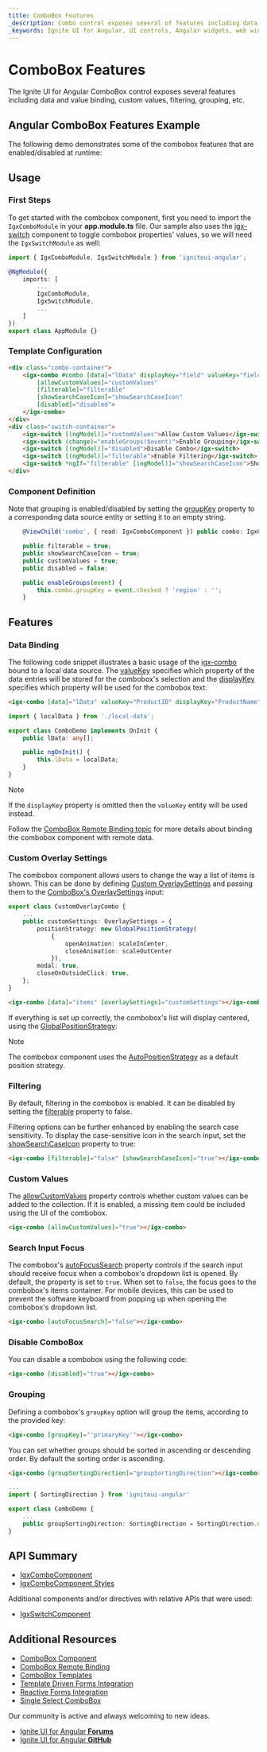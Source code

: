 ```yaml
---
title: ComboBox Features
_description: Combo control exposes several of features including data and value binding, custom values, filtering, grouping, etc.
_keywords: Ignite UI for Angular, UI controls, Angular widgets, web widgets, UI widgets, Angular, Native Angular Components Suite, Native Angular Controls, Native Angular Components Library, Angular Combo components, Angular Features, Angular Combo Features, Angular Combo Data Binding, Angular Combo Value Binding, Angular Combo Data Filtering, Angular Combo Grouping, Angular Combo Custom Values
---
```


# ComboBox Features
<p class="highlight">
The Ignite UI for Angular ComboBox control exposes several features including data and value binding, custom values, filtering, grouping, etc.
</p>

## Angular ComboBox Features Example
The following demo demonstrates some of the combobox features that are enabled/disabled at runtime:


<code-view style="height: 440px;"
           data-demos-base-url="{environment:demosBaseUrl}"
           iframe-src="{environment:demosBaseUrl}/lists/combo-features" alt="Angular Combo Features Example">
</code-view>

<div class="divider--half"></div>

## Usage

### First Steps
To get started with the combobox component, first you need to import the `IgxComboModule` in your **app.module.ts** file. Our sample also uses the [igx-switch]({environment:angularApiUrl}/classes/igxswitchcomponent.html) component to toggle combobox properties' values, so we will need the `IgxSwitchModule` as well:

```typescript
import { IgxComboModule, IgxSwitchModule } from 'igniteui-angular';

@NgModule({
    imports: [
        ...
        IgxComboModule,
        IgxSwitchModule,
        ...
    ]
})
export class AppModule {}
```

### Template Configuration

```html
<div class="combo-container">
    <igx-combo #combo [data]="lData" displayKey="field" valueKey="field"
        [allowCustomValues]="customValues"
        [filterable]="filterable"
        [showSearchCaseIcon]="showSearchCaseIcon"
        [disabled]="disabled">
    </igx-combo>
</div>
<div class="switch-container">
    <igx-switch [(ngModel)]="customValues">Allow Custom Values</igx-switch>
    <igx-switch (change)="enableGroups($event)">Enable Grouping</igx-switch>
    <igx-switch [(ngModel)]="disabled">Disable Combo</igx-switch>
    <igx-switch [(ngModel)]="filterable">Enable Filtering</igx-switch>
    <igx-switch *ngIf="filterable" [(ngModel)]="showSearchCaseIcon">Show Case-sensitive Icon</igx-switch>
</div>
```

### Component Definition
Note that grouping is enabled/disabled by setting the [groupKey]({environment:angularApiUrl}/classes/IgxComboComponent.html#groupKey) property to a corresponding data source entity or setting it to an empty string.

```typescript
    @ViewChild('combo', { read: IgxComboComponent }) public combo: IgxComboComponent;

    public filterable = true;
    public showSearchCaseIcon = true;
    public customValues = true;
    public disabled = false;

    public enableGroups(event) {
        this.combo.groupKey = event.checked ? 'region' : '';
    }
```

## Features

### Data Binding
The following code snippet illustrates a basic usage of the [igx-combo]({environment:angularApiUrl}/classes/igxcombocomponent.html) bound to a local data source. The [valueKey]({environment:angularApiUrl}/classes/IgxComboComponent.html#valueKey) specifies which property of the data entries will be stored for the combobox's selection and the [displayKey]({environment:angularApiUrl}/classes/IgxComboComponent.html#displayKey) specifies which property will be used for the combobox text:

```html
<igx-combo [data]="lData" valueKey="ProductID" displayKey="ProductName"></igx-combo>
```

```typescript
import { localData } from './local-data';

export class ComboDemo implements OnInit {
    public lData: any[];

    public ngOnInit() {
        this.lData = localData;
    }
}
```

> [!Note]
> If the `displayKey` property is omitted then the `valueKey` entity will be used instead.

Follow the [ComboBox Remote Binding topic](combo-remote.md) for more details about binding the combobox component with remote data.

### Custom Overlay Settings
The combobox component allows users to change the way a list of items is shown. This can be done by defining [Custom OverlaySettings]({environment:angularApiUrl}/interfaces/overlaysettings.html) and passing them to the [ComboBox's OverlaySettings]({environment:angularApiUrl}/classes/IgxComboComponent.html#overlaySettings) input:

```typescript
export class CustomOverlayCombo {
    ...
    public customSettings: OverlaySettings = {
        positionStrategy: new GlobalPositionStrategy(
            {
                openAnimation: scaleInCenter,
                closeAnimation: scaleOutCenter
            }),
        modal: true,
        closeOnOutsideClick: true,
    };
}
```

```html
<igx-combo [data]="items" [overlaySettings]="customSettings"></igx-combo>
```

If everything is set up correctly, the combobox's list will display centered, using the [GlobalPositionStrategy](overlay-position.md#global):


<code-view style="height: 440px;"
           data-demos-base-url="{environment:demosBaseUrl}"
           iframe-src="{environment:demosBaseUrl}/lists/combo-overlay" >
</code-view>


<div class="divider--half"></div>

> [!Note]
> The combobox component uses the [AutoPositionStrategy]({environment:angularApiUrl}/classes/autopositionstrategy.html) as a default position strategy.

### Filtering
By default, filtering in the combobox is enabled. It can be disabled by setting the [filterable]({environment:angularApiUrl}/classes/igxcombocomponent.html#filterable) property to false.

Filtering options can be further enhanced by enabling the search case sensitivity. To display the case-sensitive icon in the search input, set the [showSearchCaseIcon]({environment:angularApiUrl}/classes/IgxComboComponent.html#showSearchCaseIcon) property to true:

```html
<igx-combo [filterable]="false" [showSearchCaseIcon]="true"></igx-combo>
```

<div class="divider--half"></div>

### Custom Values
The [allowCustomValues]({environment:angularApiUrl}/classes/IgxComboComponent.html#allowCustomValues) property controls whether custom values can be added to the collection. If it is enabled, a missing item could be included using the UI of the combobox.

```html
<igx-combo [allowCustomValues]="true"></igx-combo>
```

<div class="divider--half"></div>

### Search Input Focus
The combobox's [autoFocusSearch]({environment:angularApiUrl}/classes/IgxComboComponent.html#autoFocusSearch)  property controls if the search input should receive focus when a combobox's dropdown list is opened. By default, the property is set to `true`. When set to `false`, the focus goes to the combobox's items container. For mobile devices, this can be used to prevent the software keyboard from popping up when opening the combobox's dropdown list.

```html
<igx-combo [autoFocusSearch]="false"></igx-combo>
```

<div class="divider--half"></div>

### Disable ComboBox
You can disable a combobox using the following code:

```html
<igx-combo [disabled]="true"></igx-combo>
```

<div class="divider--half"></div>

### Grouping
Defining a combobox's `groupKey` option will group the items, according to the provided key:

```html
<igx-combo [groupKey]="'primaryKey'"></igx-combo>
```

You can set whether groups should be sorted in ascending or descending order. By default the sorting order is ascending.

```html
<igx-combo [groupSortingDirection]="groupSortingDirection"></igx-combo>
```

```typescript
...
import { SortingDirection } from 'igniteui-angular'

export class ComboDemo {
    ...
    public groupSortingDirection: SortingDirection = SortingDirection.Asc;
}
```

<div class="divider--half"></div>

## API Summary
<div class="divider--half"></div>

* [IgxComboComponent]({environment:angularApiUrl}/classes/igxcombocomponent.html)
* [IgxComboComponent Styles]({environment:sassApiUrl}/index.html#function-combo-theme)

Additional components and/or directives with relative APIs that were used:
* [IgxSwitchComponent]({environment:angularApiUrl}/classes/igxswitchcomponent.html)

## Additional Resources
<div class="divider--half"></div>

* [ComboBox Component](combo.md)
* [ComboBox Remote Binding](combo-remote.md)
* [ComboBox Templates](combo-templates.md)
* [Template Driven Forms Integration](input-group.md)
* [Reactive Forms Integration](angular-reactive-form-validation.md)
* [Single Select ComboBox](simple-combo.md)

Our community is active and always welcoming to new ideas.

* [Ignite UI for Angular **Forums**](https://www.infragistics.com/community/forums/f/ignite-ui-for-angular)
* [Ignite UI for Angular **GitHub**](https://github.com/IgniteUI/igniteui-angular)
